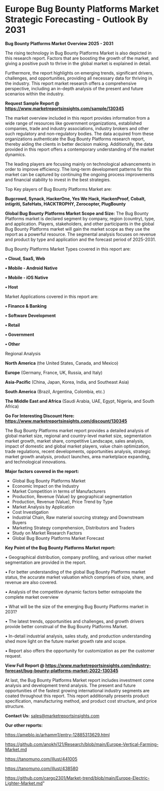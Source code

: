  # Europe Bug Bounty Platforms Market Strategic Forecasting - Outlook By 2031

<Strong> Bug Bounty Platforms Market Overview 2025 - 2031</strong>

The rising technology in Bug Bounty Platforms Market is also depicted in this research report. Factors that are boosting the growth of the market, and giving a positive push to thrive in the global market is explained in detail.

Furthermore, the report highlights on emerging trends, significant drivers, challenges, and opportunities, providing all necessary data for thriving in the industry. This report market research offers a comprehensive perspective, including an in-depth analysis of the present and future scenarios within the industry.

<strong>Request Sample Report @ <a href=https://www.marketreportsinsights.com/sample/130345>https://www.marketreportsinsights.com/sample/130345</a></strong>

The market overview included in this report provides information from a wide range of resources like government organizations, established companies, trade and industry associations, industry brokers and other such regulatory and non-regulatory bodies. The data acquired from these organizations authenticate the Bug Bounty Platforms research report, thereby aiding the clients in better decision making. Additionally, the data provided in this report offers a contemporary understanding of the market dynamics.

The leading players are focusing mainly on technological advancements in order to improve efficiency. The long-term development patterns for this market can be captured by continuing the ongoing process improvements and financial stability to invest in the best strategies.

Top Key players of Bug Bounty Platforms Market are:

<strong>Bugcrowd, Synack, HackerOne, Yes We Hack, HackenProof, Cobalt, intigriti, SafeHats, HACKTROPHY, Zerocopter, PlugBounty</strong>

<strong><b>Global Bug Bounty Platforms Market Scope and Size:</b></strong>
The Bug Bounty Platforms market is declared segment by company, region (country), type, and application. Players, stakeholders, and other participants in the global Bug Bounty Platforms market will gain the market scope as they use the report as a powerful resource. The segmental analysis focuses on revenue and product by type and application and the forecast period of 2025-2031.

Bug Bounty Platforms Market Types covered in this report are:

<strong>• Cloud, SaaS, Web

• Mobile - Android Native

• Mobile - iOS Native

• Host</strong>

Market Applications covered in this report are:

<strong>• Finance & Banking

• Software Development

• Retail

• Government

• Other</strong> 

Regional Analysis

<strong>North America</strong> (the United States, Canada, and Mexico)

<strong>Europe</strong> (Germany, France, UK, Russia, and Italy)

<strong>Asia-Pacific</strong> (China, Japan, Korea, India, and Southeast Asia)

<strong>South America</strong> (Brazil, Argentina, Colombia, etc.)

<strong>The Middle East and Africa</strong> (Saudi Arabia, UAE, Egypt, Nigeria, and South Africa)

<strong>Go For Interesting Discount Here: <a href=https://www.marketreportsinsights.com/discount/130345>https://www.marketreportsinsights.com/discount/130345</a></strong>

The Bug Bounty Platforms market report provides a detailed analysis of global market size, regional and country-level market size, segmentation market growth, market share, competitive Landscape, sales analysis, impact of domestic and global market players, value chain optimization, trade regulations, recent developments, opportunities analysis, strategic market growth analysis, product launches, area marketplace expanding, and technological innovations.

<strong><b>Major factors covered in the report:</b></strong>
<ul>
  <li>Global Bug Bounty Platforms Market </li>
  <li>Economic Impact on the Industry</li>
  <li>Market Competition in terms of Manufacturers</li>
  <li>Production, Revenue (Value) by geographical segmentation</li>
  <li>Production, Revenue (Value), Price Trend by Type</li>
  <li>Market Analysis by Application</li>
  <li>Cost Investigation</li>
  <li>Industrial Chain, Raw material sourcing strategy and Downstream Buyers</li>
  <li>Marketing Strategy comprehension, Distributors and Traders</li>
  <li>Study on Market Research Factors</li>
  <li>Global Bug Bounty Platforms Market Forecast</li>
</ul>

<strong><b>Key Point of the Bug Bounty Platforms Market report:</b></strong>

• Geographical distribution, company profiling, and various other market segmentation are provided in the report.

• For better understanding of the global Bug Bounty Platforms market status, the accurate market valuation which comprises of size, share, and revenue are also covered.

• Analysis of the competitive dynamic factors better extrapolate the complete market overview

• What will be the size of the emerging Bug Bounty Platforms market in 2031?

• The latest trends, opportunities and challenges, and growth drivers provide better construal of the Bug Bounty Platforms Market.

• In-detail industrial analysis, sales study, and production understanding shed more light on the future market growth rate and scope.

• Report also offers the opportunity for customization as per the customer request.

<strong><b>View Full Report @ <a href=https://www.marketreportsinsights.com/industry-forecast/bug-bounty-platforms-market-2022-130345>https://www.marketreportsinsights.com/industry-forecast/bug-bounty-platforms-market-2022-130345</a></b></strong>


At last, the Bug Bounty Platforms Market report includes investment come analysis and development trend analysis. The present and future opportunities of the fastest growing international industry segments are coated throughout this report. This report additionally presents product specification, manufacturing method, and product cost structure, and price structure.

<strong>Contact Us:</strong>
sales@marketreportsinsights.com

<strong>Our other reports:</strong>

<a href=https://ameblo.jp/arhamm1/entry-12885313629.html>https://ameblo.jp/arhamm1/entry-12885313629.html</a>

<a href=https://github.com/anokhi121/Research/blob/main/Europe-Vertical-Farming-Market.md>https://github.com/anokhi121/Research/blob/main/Europe-Vertical-Farming-Market.md</a>

<a href=https://tanomuno.com/illust/441005>https://tanomuno.com/illust/441005</a>

<a href=https://tanomuno.com/illust/438580>https://tanomuno.com/illust/438580</a>

<a href=https://github.com/cargo2301/Market-trend/blob/main/Europe-Electric-Lighter-Market.md>https://github.com/cargo2301/Market-trend/blob/main/Europe-Electric-Lighter-Market.md</a>"
